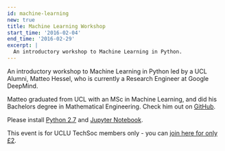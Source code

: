 ```yaml
---
id: machine-learning
new: true
title: Machine Learning Workshop
start_time: '2016-02-04'
end_time: '2016-02-29'
excerpt: |
  An introductory workshop to Machine Learning in Python.
---
```


An introductory workshop to Machine Learning in Python led by a UCL Alumni, Matteo Hessel, who is currently a Research Engineer at Google DeepMind.

Matteo graduated from UCL with an MSc in Machine Learning, and did his Bachelors degree in Mathematical Engineering. Check him out on [GitHub](https://github.com/mtthss).

Please install [Python 2.7](https://www.python.org/downloads/) and [Jupyter Notebook](http://jupyter.org/).

This event is for UCLU TechSoc members only - you can [join here for only £2](http://uclu.org/clubs-societies/tech-society).
